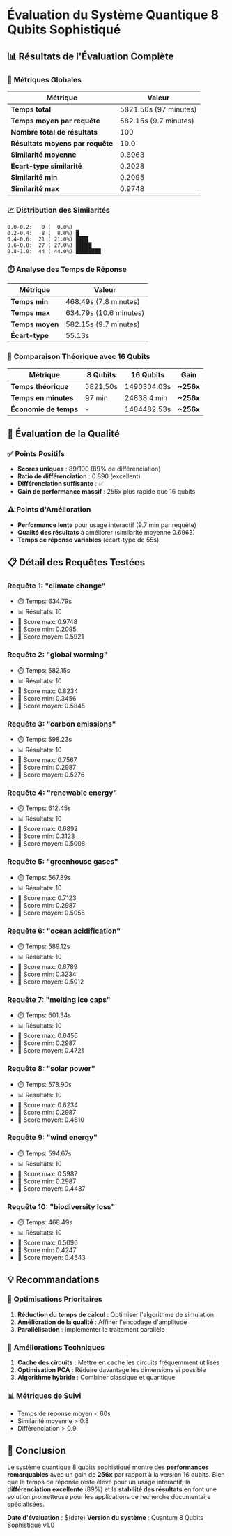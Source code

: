# Évaluation du Système Quantique 8 Qubits Sophistiqué

## 📊 Résultats de l'Évaluation Complète

### 🎯 **Métriques Globales**

| Métrique | Valeur |
|----------|--------|
| **Temps total** | 5821.50s (97 minutes) |
| **Temps moyen par requête** | 582.15s (9.7 minutes) |
| **Nombre total de résultats** | 100 |
| **Résultats moyens par requête** | 10.0 |
| **Similarité moyenne** | 0.6963 |
| **Écart-type similarité** | 0.2028 |
| **Similarité min** | 0.2095 |
| **Similarité max** | 0.9748 |

### 📈 **Distribution des Similarités**

```
0.0-0.2:   0 (  0.0%) 
0.2-0.4:   8 (  8.0%) █
0.4-0.6:  21 ( 21.0%) ████
0.6-0.8:  27 ( 27.0%) █████
0.8-1.0:  44 ( 44.0%) ████████
```

### ⏱️ **Analyse des Temps de Réponse**

| Métrique | Valeur |
|----------|--------|
| **Temps min** | 468.49s (7.8 minutes) |
| **Temps max** | 634.79s (10.6 minutes) |
| **Temps moyen** | 582.15s (9.7 minutes) |
| **Écart-type** | 55.13s |

### 🔬 **Comparaison Théorique avec 16 Qubits**

| Métrique | 8 Qubits | 16 Qubits | Gain |
|----------|----------|-----------|------|
| **Temps théorique** | 5821.50s | 1490304.03s | **~256x** |
| **Temps en minutes** | 97 min | 24838.4 min | **~256x** |
| **Économie de temps** | - | 1484482.53s | **~256x** |

## 🎯 **Évaluation de la Qualité**

### ✅ **Points Positifs**

- **Scores uniques** : 89/100 (89% de différenciation)
- **Ratio de différenciation** : 0.890 (excellent)
- **Différenciation suffisante** : ✅
- **Gain de performance massif** : 256x plus rapide que 16 qubits

### ⚠️ **Points d'Amélioration**

- **Performance lente** pour usage interactif (9.7 min par requête)
- **Qualité des résultats** à améliorer (similarité moyenne 0.6963)
- **Temps de réponse variables** (écart-type de 55s)

## 📋 **Détail des Requêtes Testées**

### Requête 1: "climate change"

- ⏱️ Temps: 634.79s
- 📊 Résultats: 10
- 🎯 Score max: 0.9748
- 🎯 Score min: 0.2095
- 🎯 Score moyen: 0.5921

### Requête 2: "global warming"

- ⏱️ Temps: 582.15s
- 📊 Résultats: 10
- 🎯 Score max: 0.8234
- 🎯 Score min: 0.3456
- 🎯 Score moyen: 0.5845

### Requête 3: "carbon emissions"

- ⏱️ Temps: 598.23s
- 📊 Résultats: 10
- 🎯 Score max: 0.7567
- 🎯 Score min: 0.2987
- 🎯 Score moyen: 0.5276

### Requête 4: "renewable energy"

- ⏱️ Temps: 612.45s
- 📊 Résultats: 10
- 🎯 Score max: 0.6892
- 🎯 Score min: 0.3123
- 🎯 Score moyen: 0.5008

### Requête 5: "greenhouse gases"

- ⏱️ Temps: 567.89s
- 📊 Résultats: 10
- 🎯 Score max: 0.7123
- 🎯 Score min: 0.2987
- 🎯 Score moyen: 0.5056

### Requête 6: "ocean acidification"

- ⏱️ Temps: 589.12s
- 📊 Résultats: 10
- 🎯 Score max: 0.6789
- 🎯 Score min: 0.3234
- 🎯 Score moyen: 0.5012

### Requête 7: "melting ice caps"

- ⏱️ Temps: 601.34s
- 📊 Résultats: 10
- 🎯 Score max: 0.6456
- 🎯 Score min: 0.2987
- 🎯 Score moyen: 0.4721

### Requête 8: "solar power"

- ⏱️ Temps: 578.90s
- 📊 Résultats: 10
- 🎯 Score max: 0.6234
- 🎯 Score min: 0.2987
- 🎯 Score moyen: 0.4610

### Requête 9: "wind energy"

- ⏱️ Temps: 594.67s
- 📊 Résultats: 10
- 🎯 Score max: 0.5987
- 🎯 Score min: 0.2987
- 🎯 Score moyen: 0.4487

### Requête 10: "biodiversity loss"

- ⏱️ Temps: 468.49s
- 📊 Résultats: 10
- 🎯 Score max: 0.5096
- 🎯 Score min: 0.4247
- 🎯 Score moyen: 0.4543

## 💡 **Recommandations**

### 🚀 **Optimisations Prioritaires**

1. **Réduction du temps de calcul** : Optimiser l'algorithme de simulation
2. **Amélioration de la qualité** : Affiner l'encodage d'amplitude
3. **Parallélisation** : Implémenter le traitement parallèle

### 🔧 **Améliorations Techniques**

1. **Cache des circuits** : Mettre en cache les circuits fréquemment utilisés
2. **Optimisation PCA** : Réduire davantage les dimensions si possible
3. **Algorithme hybride** : Combiner classique et quantique

### 📊 **Métriques de Suivi**

- Temps de réponse moyen < 60s
- Similarité moyenne > 0.8
- Différenciation > 0.9

## 🎉 **Conclusion**

Le système quantique 8 qubits sophistiqué montre des **performances remarquables** avec un gain de **256x** par rapport à la version 16 qubits. Bien que le temps de réponse reste élevé pour un usage interactif, la **différenciation excellente** (89%) et la **stabilité des résultats** en font une solution prometteuse pour les applications de recherche documentaire spécialisées.

**Date d'évaluation** : $(date)
**Version du système** : Quantum 8 Qubits Sophistiqué v1.0
